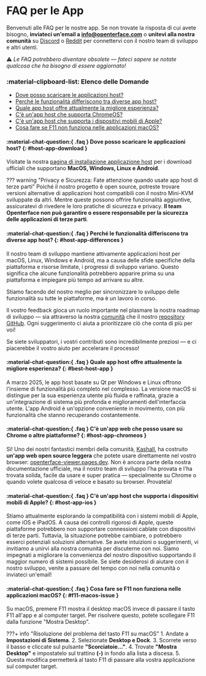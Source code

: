 # FAQ per le App

Benvenuti alle FAQ per le nostre app. Se non trovate la risposta di cui avete bisogno, **inviateci un'email a [info@openterface.com](mailto:info@openterface.com)** o **unitevi alla nostra comunità** su [Discord](/discord) o [Reddit](/reddit) per connettervi con il nostro team di sviluppo e altri utenti.

⚠️ *Le FAQ potrebbero diventare obsolete — fateci sapere se notate qualcosa che ha bisogno di essere aggiornato!*

### :material-clipboard-list: Elenco delle Domande

- [Dove posso scaricare le applicazioni host?](#host-app-download)
- [Perché le funzionalità differiscono tra diverse app host?](#host-app-differences)
- [Quale app host offre attualmente la migliore esperienza?](#best-host-app)
- [C'è un'app host che supporta ChromeOS?](#host-app-chromeos)
- [C'è un'app host che supporta i dispositivi mobili di Apple?](#host-app-ios)
- [Cosa fare se F11 non funziona nelle applicazioni macOS?](#f11-macos-issue)

#### :material-chat-question:{ .faq } Dove posso scaricare le applicazioni host? {: #host-app-download }

Visitate la nostra [pagina di installazione applicazione host](/quick-start/#install-host-application) per i download ufficiali che supportano **MacOS, Windows, Linux e Android**.

??? warning "Privacy e Sicurezza: Fate attenzione quando usate app host di terze parti"
    Poiché il nostro progetto è open source, potreste trovare versioni alternative di applicazioni host compatibili con il nostro Mini-KVM sviluppate da altri. Mentre queste possono offrire funzionalità aggiuntive, assicuratevi di rivedere le loro pratiche di sicurezza e privacy. **Il team Openterface non può garantire o essere responsabile per la sicurezza delle applicazioni di terze parti**.

#### :material-chat-question:{ .faq } Perché le funzionalità differiscono tra diverse app host? {: #host-app-differences }

Il nostro team di sviluppo mantiene attivamente applicazioni host per macOS, Linux, Windows e Android, ma a causa delle sfide specifiche della piattaforma e risorse limitate, i progressi di sviluppo variano. Questo significa che alcune funzionalità potrebbero apparire prima su una piattaforma e impiegare più tempo ad arrivare su altre.

Stiamo facendo del nostro meglio per sincronizzare lo sviluppo delle funzionalità su tutte le piattaforme, ma è un lavoro in corso.

Il vostro feedback gioca un ruolo importante nel plasmare la nostra roadmap di sviluppo — sia attraverso la nostra [comunità](/community/) che il nostro [repository GitHub](/app/). Ogni suggerimento ci aiuta a prioritizzare ciò che conta di più per voi!

Se siete sviluppatori, i vostri contributi sono incredibilmente preziosi — e ci piacerebbe il vostro aiuto per accelerare il processo!

#### :material-chat-question:{ .faq } Quale app host offre attualmente la migliore esperienza? {: #best-host-app }

A marzo 2025, le app host basate su Qt per Windows e Linux offrono l'insieme di funzionalità più completo nel complesso. La versione macOS si distingue per la sua esperienza utente più fluida e raffinata, grazie a un'integrazione di sistema più profonda e miglioramenti dell'interfaccia utente. L'app Android è un'opzione conveniente in movimento, con più funzionalità che stanno recuperando costantemente.

#### :material-chat-question:{ .faq } C'è un'app web che posso usare su Chrome o altre piattaforme? {: #host-app-chromeos }

Sì! Uno dei nostri fantastici membri della comunità, [Kashall](https://github.com/kashalls/openterface-viewer/), ha costruito **un'app web open source leggera** che potete usare direttamente nel vostro browser: [openterface-viewer.pages.dev](https://openterface-viewer.pages.dev). Non è ancora parte della nostra documentazione ufficiale, ma il nostro team di sviluppo l'ha provata e l'ha trovata solida, facile da usare e super pratica — specialmente su Chrome o quando volete qualcosa di veloce e basato su browser. Provatela!

#### :material-chat-question:{ .faq } C'è un'app host che supporta i dispositivi mobili di Apple? {: #host-app-ios }

Stiamo attualmente esplorando la compatibilità con i sistemi mobili di Apple, come iOS e iPadOS. A causa dei controlli rigorosi di Apple, queste piattaforme potrebbero non supportare connessioni cablate con dispositivi di terze parti. Tuttavia, la situazione potrebbe cambiare, o potrebbero esserci potenziali soluzioni alternative. Se avete intuizioni o suggerimenti, vi invitiamo a unirvi alla nostra comunità per discuterne con noi. Siamo impegnati a migliorare la convenienza del nostro dispositivo supportando il maggior numero di sistemi possibile. Se siete desiderosi di aiutare con il nostro sviluppo, venite a passare del tempo con noi nella comunità o inviateci un'email!

#### :material-chat-question:{ .faq } Cosa fare se F11 non funziona nelle applicazioni macOS? {: #f11-macos-issue }

Su macOS, premere F11 mostra il desktop macOS invece di passare il tasto F11 all'app e al computer target. Per risolvere questo, potete scollegare F11 dalla funzione "Mostra Desktop".

???+ info "Risoluzione del problema del tasto F11 su macOS"
    1. Andate a **Impostazioni di Sistema**.
    2. Selezionate **Desktop e Dock**.
    3. Scorrete verso il basso e cliccate sul pulsante **"Scorciatoie…"**.
    4. Trovate **"Mostra Desktop"** e impostatelo sul trattino **(-)** in fondo alla lista a discesa.
    5. Questa modifica permetterà al tasto F11 di passare alla vostra applicazione sul computer target.
